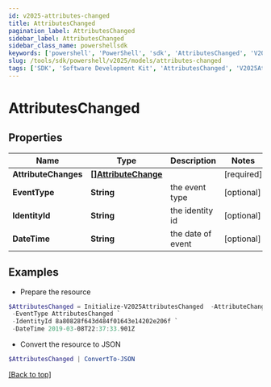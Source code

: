 ```yaml
---
id: v2025-attributes-changed
title: AttributesChanged
pagination_label: AttributesChanged
sidebar_label: AttributesChanged
sidebar_class_name: powershellsdk
keywords: ['powershell', 'PowerShell', 'sdk', 'AttributesChanged', 'V2025AttributesChanged'] 
slug: /tools/sdk/powershell/v2025/models/attributes-changed
tags: ['SDK', 'Software Development Kit', 'AttributesChanged', 'V2025AttributesChanged']
---
```



# AttributesChanged

## Properties

Name | Type | Description | Notes
------------ | ------------- | ------------- | -------------
**AttributeChanges** | [**[]AttributeChange**](attribute-change) |  | [required]
**EventType** | **String** | the event type | [optional] 
**IdentityId** | **String** | the identity id | [optional] 
**DateTime** | **String** | the date of event | [optional] 

## Examples

- Prepare the resource
```powershell
$AttributesChanged = Initialize-V2025AttributesChanged  -AttributeChanges null `
 -EventType AttributesChanged `
 -IdentityId 8a80828f643d484f01643e14202e206f `
 -DateTime 2019-03-08T22:37:33.901Z
```

- Convert the resource to JSON
```powershell
$AttributesChanged | ConvertTo-JSON
```


[[Back to top]](#) 

